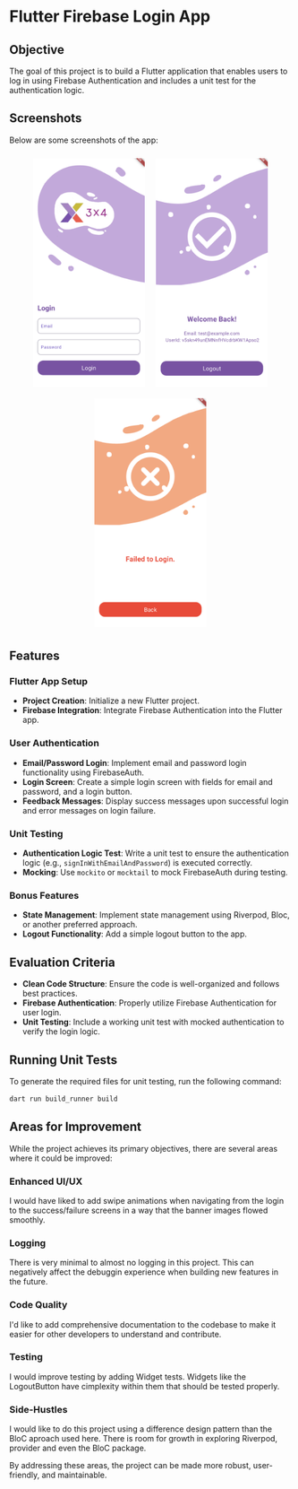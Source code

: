 # Flutter Firebase Login App

## Objective

The goal of this project is to build a Flutter application that enables users to log in using Firebase Authentication and includes a unit test for the authentication logic.

## Screenshots

Below are some screenshots of the app:

<p align="center" style="display: flex; flex-wrap: wrap; justify-content: center;">
    <img src="screenshots/login_screenshot.png" alt="Login Screen" width="200" style="margin: 10px;"/>
    <img src="screenshots/success_screenshot.png" alt="Success Screen" width="200" style="margin: 10px;"/>
    <img src="screenshots/failure_screenshot.png" alt="Failure Screen" width="200" style="margin: 10px;"/>
</p>

## Features

### Flutter App Setup

- **Project Creation**: Initialize a new Flutter project.
- **Firebase Integration**: Integrate Firebase Authentication into the Flutter app.

### User Authentication

- **Email/Password Login**: Implement email and password login functionality using FirebaseAuth.
- **Login Screen**: Create a simple login screen with fields for email and password, and a login button.
- **Feedback Messages**: Display success messages upon successful login and error messages on login failure.

### Unit Testing

- **Authentication Logic Test**: Write a unit test to ensure the authentication logic (e.g., `signInWithEmailAndPassword`) is executed correctly.
- **Mocking**: Use `mockito` or `mocktail` to mock FirebaseAuth during testing.

### Bonus Features

- **State Management**: Implement state management using Riverpod, Bloc, or another preferred approach.
- **Logout Functionality**: Add a simple logout button to the app.

## Evaluation Criteria

- **Clean Code Structure**: Ensure the code is well-organized and follows best practices.
- **Firebase Authentication**: Properly utilize Firebase Authentication for user login.
- **Unit Testing**: Include a working unit test with mocked authentication to verify the login logic.


## Running Unit Tests

To generate the required files for unit testing, run the following command:

```sh
dart run build_runner build
```

## Areas for Improvement

While the project achieves its primary objectives, there are several areas where it could be improved:

### Enhanced UI/UX

I would have liked to add swipe animations when navigating from the login to the success/failure screens in a way that the banner images flowed smoothly.

### Logging

There is very minimal to almost no logging in this project. This can negatively affect the debuggin experience when building new features in the future.

### Code Quality

I'd like to add comprehensive documentation to the codebase to make it easier for other developers to understand and contribute.

### Testing

I would improve testing by adding Widget tests. Widgets like the LogoutButton have cimplexity within them that should be tested properly.

### Side-Hustles

I would like to do this project using a difference design pattern than the BloC aproach used here. There is room for growth in exploring Riverpod, provider and even the BloC package.

By addressing these areas, the project can be made more robust, user-friendly, and maintainable.